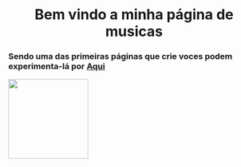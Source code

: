 <h1 align="center">Bem vindo a minha página de musicas</h1>
<h3>Sendo uma das primeiras páginas que crie voces podem experimenta-lá por <a href="" target="_blank">Aqui</a></h3>

<img height="160em" src="" />
